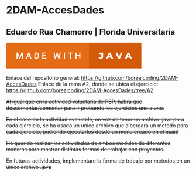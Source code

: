 # 2DAM-AccesDades
## Eduardo Rua Chamorro | Florida Universitaria
![made with java](https://github.com/borealcoding/2DAM-AccesDades/blob/master/made-with-java.svg?raw=true "Made with Java")

Enlace del repositorio general: https://github.com/borealcoding/2DAM-AccesDades
Enlace de la rama A2, donde se ubica el ejercicio: https://github.com/borealcoding/2DAM-AccesDades/tree/A2

~~Al igual que en la actividad voluntaria de PSP, habra que descomentar/comentar
para ir probando los ejercicios uno a uno.~~

~~En el caso de la actividad evaluable, en vez de tener un archivo .java para cada ejercicio,
se ha usado un unico archivo que albergara un metodo para cada ejercicio, pudiendo ejecutarlos  desde un menu creado en el main!~~

~~He querido realizar las actividades de ambos modulos de diferentes maneras para mostrar
distintas formas de trabajar con proyectos.~~

~~En futuras actividades, implementare la forma de trabajo por metodos en un unico archivo .java~~
